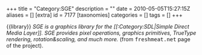 +++
title = "Category:SGE"
description = ""
date = 2010-05-05T15:27:15Z
aliases = []
[extra]
id = 7177
[taxonomies]
categories = []
tags = []
+++

{{library}}
<cite>SGE is a graphics library for the [[:Category:SDL|Simple Direct Media Layer]]. SGE provides pixel operations, graphics primitives, TrueType rendering, rotation&amp;scaling, and much more.</cite> (from <tt>freshmeat.net</tt> page of the project).
